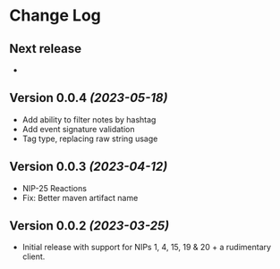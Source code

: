 Change Log
==========

Next release
----------------------------

* 

Version 0.0.4 *(2023-05-18)*
----------------------------

* Add ability to filter notes by hashtag
* Add event signature validation
* Tag type, replacing raw string usage

Version 0.0.3 *(2023-04-12)*
----------------------------

* NIP-25 Reactions
* Fix: Better maven artifact name 


Version 0.0.2 *(2023-03-25)*
----------------------------

* Initial release with support for NIPs 1, 4, 15, 19 & 20 + a rudimentary client.
